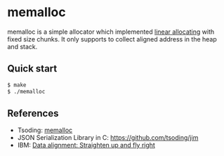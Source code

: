 # memalloc

memalloc is a simple allocator which implemented [linear allocating](https://en.wikipedia.org/wiki/C_dynamic_memory_allocation#Heap-based) with fixed size chunks. It only supports to collect aligned address in the heap and stack.

## Quick start

```sh
$ make
$ ./memalloc
```

## References

- Tsoding: [memalloc](https://github.com/tsoding/memalloc/)
- JSON Serialization Library in C: https://github.com/tsoding/jim
- IBM: [Data alignment: Straighten up and fly right](https://developer.ibm.com/articles/pa-dalign/)
